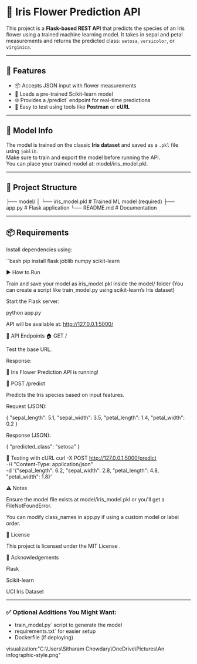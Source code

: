 # 🌸 Iris Flower Prediction API

This project is a **Flask-based REST API** that predicts the species of an Iris flower using a trained machine learning model. It takes in sepal and petal measurements and returns the predicted class: `setosa`, `versicolor`, or `virginica`.

---

## 🚀 Features

- 📦 Accepts JSON input with flower measurements
- 🧠 Loads a pre-trained Scikit-learn model
- 🌐 Provides a /predict` endpoint for real-time predictions
- 🔄 Easy to test using tools like **Postman** or **cURL**

---

## 🧠 Model Info

The model is trained on the classic **Iris dataset** and saved as a `.pkl` file using `joblib`.  
Make sure to train and export the model before running the API.  
You can place your trained model at: model/iris_model.pkl.

---

## 📁 Project Structure


├── model/
│ └── iris_model.pkl # Trained ML model (required)
├── app.py # Flask application
└── README.md # Documentation


---

## 📦 Requirements

Install dependencies using:

``bash
pip install flask joblib numpy scikit-learn

▶️ How to Run

Train and save your model as iris_model.pkl inside the model/ folder
(You can create a script like train_model.py using scikit-learn’s Iris dataset)

Start the Flask server:

python app.py


API will be available at: http://127.0.0.1:5000/

📨 API Endpoints
🏠 GET /

Test the base URL.

Response:

🌸 Iris Flower Prediction API is running!

🔮 POST /predict

Predicts the Iris species based on input features.

Request (JSON):

{
  "sepal_length": 5.1,
  "sepal_width": 3.5,
  "petal_length": 1.4,
  "petal_width": 0.2
}


Response (JSON):

{
  "predicted_class": "setosa"
}

🧪 Testing with cURL
curl -X POST http://127.0.0.1:5000/predict \
     -H "Content-Type: application/json" \
     -d '{"sepal_length": 6.2, "sepal_width": 2.8, "petal_length": 4.8, "petal_width": 1.8}'

⚠️ Notes

Ensure the model file exists at model/iris_model.pkl or you'll get a FileNotFoundError.

You can modify class_names in app.py if using a custom model or label order.

📄 License

This project is licensed under the MIT License
.

🙌 Acknowledgements

Flask

Scikit-learn

UCI Iris Dataset


---

### ✅ Optional Additions You Might Want:
- train_model.py` script to generate the model
- requirements.txt` for easier setup
- Dockerfile (if deploying)

visualization:"C:\Users\Sitharam Chowdary\OneDrive\Pictures\An infographic-style.png"
